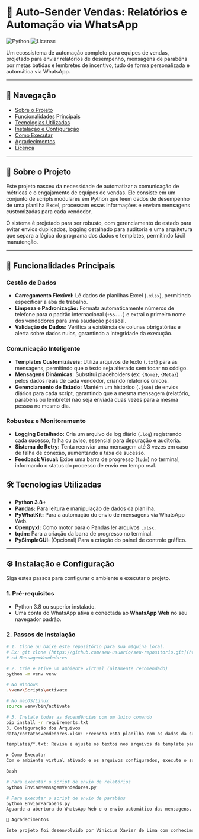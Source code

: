 # 🤖 Auto-Sender Vendas: Relatórios e Automação via WhatsApp

![Python](https://img.shields.io/badge/Python-3.8%2B-blue?logo=python)
![License](https://img.shields.io/badge/License-MIT-green)

Um ecossistema de automação completo para equipes de vendas, projetado para enviar relatórios de desempenho, mensagens de parabéns por metas batidas e lembretes de incentivo, tudo de forma personalizada e automática via WhatsApp.

---

## 🧭 Navegação

* [Sobre o Projeto](#-sobre-o-projeto)
* [Funcionalidades Principais](#-funcionalidades-principais)
* [Tecnologias Utilizadas](#️-tecnologias-utilizadas)
* [Instalação e Configuração](#️-instalação-e-configuração)
* [Como Executar](#️-como-executar)
* [Agradecimentos](#-agradecimentos)
* [Licença](#-licença)

---

## 📖 Sobre o Projeto

Este projeto nasceu da necessidade de automatizar a comunicação de métricas e o engajamento de equipes de vendas. Ele consiste em um conjunto de scripts modulares em Python que leem dados de desempenho de uma planilha Excel, processam essas informações e enviam mensagens customizadas para cada vendedor.

O sistema é projetado para ser robusto, com gerenciamento de estado para evitar envios duplicados, logging detalhado para auditoria e uma arquitetura que separa a lógica do programa dos dados e templates, permitindo fácil manutenção.

---

## 🚀 Funcionalidades Principais

### Gestão de Dados
- **Carregamento Flexível:** Lê dados de planilhas Excel (`.xlsx`), permitindo especificar a aba de trabalho.
- **Limpeza e Padronização:** Formata automaticamente números de telefone para o padrão internacional (`+55...`) e extrai o primeiro nome dos vendedores para uma saudação pessoal.
- **Validação de Dados:** Verifica a existência de colunas obrigatórias e alerta sobre dados nulos, garantindo a integridade da execução.

### Comunicação Inteligente
- **Templates Customizáveis:** Utiliza arquivos de texto (`.txt`) para as mensagens, permitindo que o texto seja alterado sem tocar no código.
- **Mensagens Dinâmicas:** Substitui placeholders (ex: `{Nome}`, `{Meta}`) pelos dados reais de cada vendedor, criando relatórios únicos.
- **Gerenciamento de Estado:** Mantém um histórico (`.json`) de envios diários para cada script, garantindo que a mesma mensagem (relatório, parabéns ou lembrete) não seja enviada duas vezes para a mesma pessoa no mesmo dia.

### Robustez e Monitoramento
- **Logging Detalhado:** Cria um arquivo de log diário (`.log`) registrando cada sucesso, falha ou aviso, essencial para depuração e auditoria.
- **Sistema de Retry:** Tenta reenviar uma mensagem até 3 vezes em caso de falha de conexão, aumentando a taxa de sucesso.
- **Feedback Visual:** Exibe uma barra de progresso (`tqdm`) no terminal, informando o status do processo de envio em tempo real.



## 🛠️ Tecnologias Utilizadas

* **Python 3.8+**
* **Pandas:** Para leitura e manipulação de dados da planilha.
* **PyWhatKit:** Para a automação do envio de mensagens via WhatsApp Web.
* **Openpyxl:** Como motor para o Pandas ler arquivos `.xlsx`.
* **tqdm:** Para a criação da barra de progresso no terminal.
* **PySimpleGUI:** (Opcional) Para a criação do painel de controle gráfico.

---

## ⚙️ Instalação e Configuração

Siga estes passos para configurar o ambiente e executar o projeto.

### 1. Pré-requisitos
* Python 3.8 ou superior instalado.
* Uma conta do WhatsApp ativa e conectada ao **WhatsApp Web** no seu navegador padrão.

### 2. Passos de Instalação
```bash
# 1. Clone ou baixe este repositório para sua máquina local.
# Ex: git clone [https://github.com/seu-usuario/seu-repositorio.git](https://github.com/seu-usuario/seu-repositorio.git)
# cd MensagemVendedores

# 2. Crie e ative um ambiente virtual (altamente recomendado)
python -m venv venv

# No Windows
.\venv\Scripts\activate

# No macOS/Linux
source venv/bin/activate

# 3. Instale todas as dependências com um único comando
pip install -r requirements.txt
3. Configuração dos Arquivos
data/contatosvendedores.xlsx: Preencha esta planilha com os dados da sua equipe. Garanta que a aba de trabalho e os nomes das colunas correspondem ao que está definido na classe Config dos scripts.

templates/*.txt: Revise e ajuste os textos nos arquivos de template para que se adequem à sua comunicação.

▶️ Como Executar
Com o ambiente virtual ativado e os arquivos configurados, execute o script desejado a partir da pasta raiz do projeto:

Bash

# Para executar o script de envio de relatórios
python EnviarMensagemVendedores.py

# Para executar o script de envio de parabéns
python EnviarParabens.py
Aguarde a abertura do WhatsApp Web e o envio automático das mensagens. O progresso será exibido no terminal.

🤝 Agradecimentos

Este projeto foi desenvolvido por Vinicius Xavier de Lima com conhecimento tecnicos e também VIBE CODING

